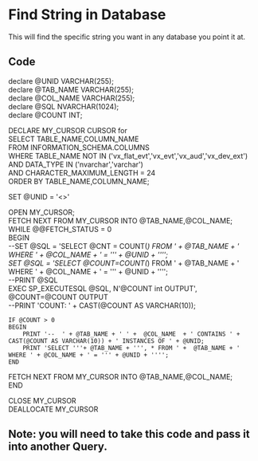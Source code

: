 # Find String in Database

This will find the specific string you want in any database you point it at.


## Code  
declare @UNID VARCHAR(255);  
declare @TAB_NAME VARCHAR(255);  
declare @COL_NAME VARCHAR(255);  
declare @SQL NVARCHAR(1024);  
declare @COUNT INT;

DECLARE  MY_CURSOR CURSOR for  
SELECT TABLE_NAME,COLUMN_NAME  
	FROM INFORMATION_SCHEMA.COLUMNS  
	WHERE TABLE_NAME NOT IN ('vx_flat_evt','vx_evt','vx_aud','vx_dev_ext')  
	AND DATA_TYPE IN ('nvarchar','varchar')  
	AND CHARACTER_MAXIMUM_LENGTH = 24  
	ORDER BY TABLE_NAME,COLUMN_NAME;


	
SET @UNID = '<<string desired here>>'



OPEN MY_CURSOR;  
FETCH NEXT FROM MY_CURSOR INTO @TAB_NAME,@COL_NAME;  
WHILE @@FETCH_STATUS = 0  
BEGIN  
	--SET @SQL = 'SELECT @CNT = COUNT(*) FROM ' +  @TAB_NAME + ' WHERE ' + @COL_NAME + ' = ''' + @UNID + '''';  
	SET @SQL = 'SELECT @COUNT=COUNT(*) FROM ' +  @TAB_NAME + ' WHERE ' + @COL_NAME + ' = ''' + @UNID + '''';  	
	--PRINT @SQL  
	EXEC SP_EXECUTESQL @SQL, N'@COUNT int OUTPUT', @COUNT=@COUNT OUTPUT  	
	--PRINT 'COUNT: ' + CAST(@COUNT AS VARCHAR(10));
		
	IF @COUNT > 0  
	BEGIN  
		PRINT '--  ' + @TAB_NAME + ' ' +  @COL_NAME  + ' CONTAINS ' + CAST(@COUNT AS VARCHAR(10)) + ' INSTANCES OF ' + @UNID;  
		PRINT 'SELECT '''+ @TAB_NAME + ''', * FROM ' +  @TAB_NAME + ' WHERE ' + @COL_NAME + ' = ''' + @UNID + '''';  
	END  
FETCH NEXT FROM MY_CURSOR INTO @TAB_NAME,@COL_NAME;  
END 

CLOSE MY_CURSOR   
DEALLOCATE MY_CURSOR



## Note: you will need to take this code and pass it into another Query.


